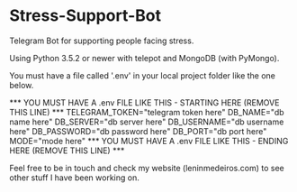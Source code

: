 # Stress-Support-Bot
Telegram Bot for supporting people facing stress.

Using Python 3.5.2 or newer with telepot and MongoDB (with PyMongo).

You must have a file called '.env' in your local project folder like the one below.

*** YOU MUST HAVE A .env FILE LIKE THIS - STARTING HERE (REMOVE THIS LINE) ***
TELEGRAM_TOKEN="telegram token here"
DB_NAME="db name here"
DB_SERVER="db server here"
DB_USERNAME="db username here"
DB_PASSWORD="db password here"
DB_PORT="db port here"
MODE="mode here"
*** YOU MUST HAVE A .env FILE LIKE THIS - ENDING HERE (REMOVE THIS LINE) ***

Feel free to be in touch and check my website (leninmedeiros.com) to see other stuff I have been working on.
